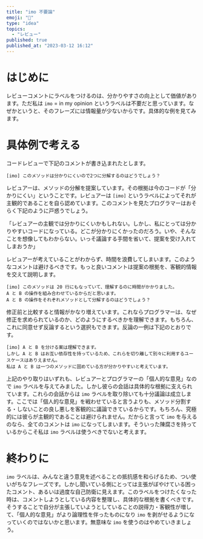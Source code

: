 ```yaml
---
title: "imo 不要論"
emoji: "🕌"
type: "idea"
topics:
  - "レビュー"
published: true
published_at: "2023-03-12 16:12"
---
```




# はじめに

レビューコメントにラベルをつけるのは、分かりやすさの向上として価値があります。ただ私は `imo` = in my opinion というラベルは不要だと思っています。なぜかというと、そのフレーズには情報量が少ないからです。具体的な例を見てみます。


# 具体例で考える

コードレビューで下記のコメントが書き込まれたとします。

    [imo] このメソッドは分かりにくいので2つに分解するのはどうでしょう？

レビュアーは、メソッドの分解を提案しています。その根拠は今のコードが「分かりにくい」ということです。レビュアーは `[imo]` というラベルによってそれが主観的であることを自ら認めています。このコメントを見たプログラマーはおそらく下記のように戸惑うでしょう。

「レビュアーの主観では分かりにくいかもしれない。しかし、私にとっては分かりやすいコードになっている。どこが分かりにくかったのだろう。いや、そんなことを想像してもわからない。いっそ議論する手間を省いて、提案を受け入れてしまおうか」

レビュアーが考えていることがわからず、時間を浪費してしまいます。このようなコメントは避けるべきです。もっと良いコメントは提案の根拠を、客観的情報を交えて説明します。

    [imo] このメソッドは 20 行にもなっていて、理解するのに時間がかかりました。
    A と B の操作を組み合わせているからだと思います。
    A と B の操作をそれぞれメソッドとして分解するのはどうでしょう？

修正前と比較すると情報がかなり増えています。これならプログラマーは、なぜ修正を求められているのか、どのようにするべきかを理解できます。もちろん、これに同意せず反論するという選択もできます。反論の一例は下記のとおりです。

    [imo] A と B を分ける案は理解できます。
    しかし A と B はお互い依存性を持っているため、これらを切り離して別々に利用するユースケースはありえません。
    私は A と B は一つのメソッドに固めている方が分かりやすいと考えています。

上記のやり取りはいずれも、レビュアーとプログラマーの「個人的な意見」なので `imo` ラベルを与えてみました。しかし彼らの会話は具体的な根拠に支えられています。これらの会話からは `imo` ラベルを取り除いても十分議論は成立します。ここでは「個人的な意見」を戦わせていると言うよりも、メソッド分割する・しないことの良し悪しを客観的に議論できているからです。もちろん、究極的には彼らが主観的であることは避けられません。だからと言って `imo` を与えるのなら、全てのコメントは `imo` になってしまいます。そういった陳腐さを持っているからこそ私は `imo` ラベルは使うべきでないと考えます。


# 終わりに

`imo` ラベルは、みんなと違う意見を述べることの抵抗感を和らげるため、つい使いがちなフレーズです。しかし聞いている側にとっては主張がぼやけている困ったコメント、あるいは過度な自己防衛に見えます。このラベルをつけたくなった時は、コメントしようとしている内容を整理し、具体的な根拠を書くべきです。そうすることで自分が主張していようとしていることの説得力・客観性が増して、「個人的な意見」がより論理性を伴ったものになり `imo` を剥がせるようになっていくのではないかと思います。無意味な `imo` を使うのはやめていきましょう。

